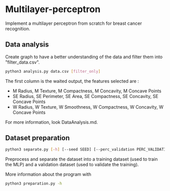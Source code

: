 # Multilayer-perceptron
Implement a multilayer perceptron from scratch for breast cancer recognition.

## Data analysis

Create graph to have a better understanding of the data and filter them into "filter_data.csv".
```bash
python3 analysis.py data.csv [filter_only]
```

The first column is the waited output, the features selected are :
- M Radius, M Texture, M Compactness, M Concavity, M Concave Points
- SE Radius, SE Perimeter, SE Area, SE Compactness, SE Concavity, SE Concave Points
- W Radius, W Texture, W Smoothness, W Compactness, W Concavity, W Concave Points

For more information, look DataAnalysis.md.

## Dataset preparation

```bash
python3 separate.py [-h] [--seed SEED] [--perc_validation PERC_VALIDATION] [--preprocessing {none,std,norm}] file
```
Preprocess and separate the dataset into a training dataset (used to train the MLP)
and a validation dataset (used to validate the training).


More information about the program with
```bash
python3 preparation.py -h
```
